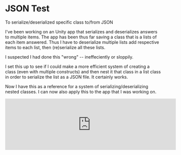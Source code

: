 # JSON Test
 To serialize/deserialized specific class to/from JSON
 
 I've been working on an Unity app that serializes and deserializes answers to multiple items. The app has been thus far saving a class that is a lists of each item answered. Thus I have to deserialize multiple lists add respective items to each list, then (re)serialize all these lists.
 
 I suspected I had done this "wrong" -- ineffeciently or sloppily.
 
I set this up to see if I could make a more efficient system of creating a class (even with multiple constructs) and then nest it that class in a list class in order to serialize the list as a JSON file. It certainly works.

Now I have this as a reference for a system of serializing/deserializing nested classes.
I can now also apply this to the app that I was working on.

<iframe frameborder="0" src="https://itch.io/embed/472362" width="552" height="167"></iframe>
